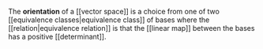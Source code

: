The **orientation** of a [[vector space]] is a choice from one of two [[equivalence classes|equivalence class]] of bases where the [[relation|equivalence relation]] is that the [[linear map]] between the bases has a positive [[determinant]].